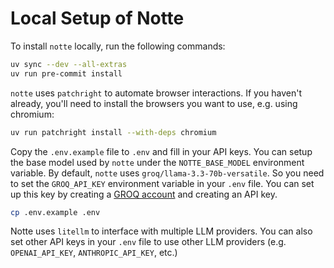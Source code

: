 # Local Setup of Notte

To install `notte` locally, run the following commands:
```sh
uv sync --dev --all-extras
uv run pre-commit install
```

`notte` uses `patchright` to automate browser interactions. If you haven't already, you'll need to install the browsers you want to use, e.g. using chromium:

```sh
uv run patchright install --with-deps chromium
```

Copy the `.env.example` file to `.env` and fill in your API keys. You can setup the base model used by `notte` under the `NOTTE_BASE_MODEL` environment variable. By default, `notte` uses `groq/llama-3.3-70b-versatile`. So you need to set the `GROQ_API_KEY` environment variable in your `.env` file. You can set up this key by creating a [GROQ account](https://groq.com/docs/api-reference/introduction) and creating an API key.

```sh
cp .env.example .env
```

Notte uses `litellm` to interface with multiple LLM providers. You can also set other API keys in your `.env` file to use other LLM providers (e.g. `OPENAI_API_KEY`, `ANTHROPIC_API_KEY`, etc.)
